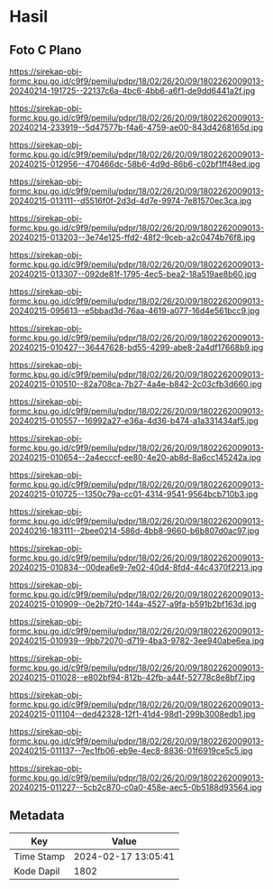 # Hasil

## Foto C Plano

https://sirekap-obj-formc.kpu.go.id/c9f9/pemilu/pdpr/18/02/26/20/09/1802262009013-20240214-191725--22137c6a-4bc6-4bb6-a6f1-de9dd6441a2f.jpg

https://sirekap-obj-formc.kpu.go.id/c9f9/pemilu/pdpr/18/02/26/20/09/1802262009013-20240214-233919--5d47577b-f4a6-4759-ae00-843d4268165d.jpg

https://sirekap-obj-formc.kpu.go.id/c9f9/pemilu/pdpr/18/02/26/20/09/1802262009013-20240215-012956--470466dc-58b6-4d9d-86b6-c02bf1ff48ed.jpg

https://sirekap-obj-formc.kpu.go.id/c9f9/pemilu/pdpr/18/02/26/20/09/1802262009013-20240215-013111--d5516f0f-2d3d-4d7e-9974-7e81570ec3ca.jpg

https://sirekap-obj-formc.kpu.go.id/c9f9/pemilu/pdpr/18/02/26/20/09/1802262009013-20240215-013203--3e74e125-ffd2-48f2-9ceb-a2c0474b76f8.jpg

https://sirekap-obj-formc.kpu.go.id/c9f9/pemilu/pdpr/18/02/26/20/09/1802262009013-20240215-013307--092de81f-1795-4ec5-bea2-18a519ae8b60.jpg

https://sirekap-obj-formc.kpu.go.id/c9f9/pemilu/pdpr/18/02/26/20/09/1802262009013-20240215-095613--e5bbad3d-76aa-4619-a077-16d4e561bcc9.jpg

https://sirekap-obj-formc.kpu.go.id/c9f9/pemilu/pdpr/18/02/26/20/09/1802262009013-20240215-010427--36447628-bd55-4299-abe8-2a4df17668b9.jpg

https://sirekap-obj-formc.kpu.go.id/c9f9/pemilu/pdpr/18/02/26/20/09/1802262009013-20240215-010510--82a708ca-7b27-4a4e-b842-2c03cfb3d660.jpg

https://sirekap-obj-formc.kpu.go.id/c9f9/pemilu/pdpr/18/02/26/20/09/1802262009013-20240215-010557--16992a27-e36a-4d36-b474-a1a331434af5.jpg

https://sirekap-obj-formc.kpu.go.id/c9f9/pemilu/pdpr/18/02/26/20/09/1802262009013-20240215-010654--2a4ecccf-ee80-4e20-ab8d-8a6cc145242a.jpg

https://sirekap-obj-formc.kpu.go.id/c9f9/pemilu/pdpr/18/02/26/20/09/1802262009013-20240215-010725--1350c79a-cc01-4314-9541-9564bcb710b3.jpg

https://sirekap-obj-formc.kpu.go.id/c9f9/pemilu/pdpr/18/02/26/20/09/1802262009013-20240216-183111--2bee0214-586d-4bb8-9660-b6b807d0ac97.jpg

https://sirekap-obj-formc.kpu.go.id/c9f9/pemilu/pdpr/18/02/26/20/09/1802262009013-20240215-010834--00dea6e9-7e02-40d4-8fd4-44c4370f2213.jpg

https://sirekap-obj-formc.kpu.go.id/c9f9/pemilu/pdpr/18/02/26/20/09/1802262009013-20240215-010909--0e2b72f0-144a-4527-a9fa-b591b2bf163d.jpg

https://sirekap-obj-formc.kpu.go.id/c9f9/pemilu/pdpr/18/02/26/20/09/1802262009013-20240215-010939--9bb72070-d719-4ba3-9782-3ee940abe6ea.jpg

https://sirekap-obj-formc.kpu.go.id/c9f9/pemilu/pdpr/18/02/26/20/09/1802262009013-20240215-011028--e802bf94-812b-42fb-a44f-52778c8e8bf7.jpg

https://sirekap-obj-formc.kpu.go.id/c9f9/pemilu/pdpr/18/02/26/20/09/1802262009013-20240215-011104--ded42328-12f1-41d4-98d1-299b3008edb1.jpg

https://sirekap-obj-formc.kpu.go.id/c9f9/pemilu/pdpr/18/02/26/20/09/1802262009013-20240215-011137--7ec1fb06-eb9e-4ec8-8836-01f6919ce5c5.jpg

https://sirekap-obj-formc.kpu.go.id/c9f9/pemilu/pdpr/18/02/26/20/09/1802262009013-20240215-011227--5cb2c870-c0a0-458e-aec5-0b5188d93564.jpg


## Metadata

| Key        | Value               |
| ---------- | ------------------- |
| Time Stamp | 2024-02-17 13:05:41 |
| Kode Dapil | 1802                |



